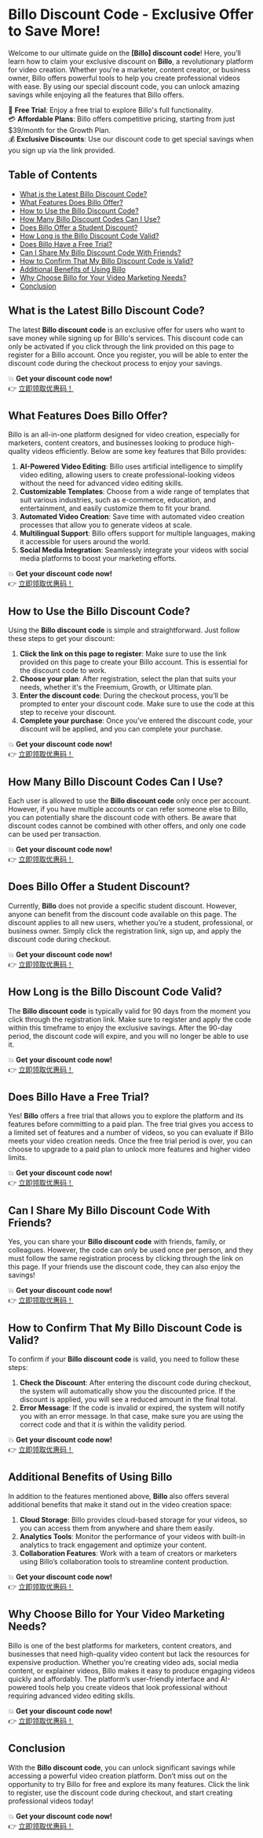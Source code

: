 # Billo Discount Code - Exclusive Offer to Save More!

Welcome to our ultimate guide on the **[Billo] discount code**! Here, you’ll learn how to claim your exclusive discount on **Billo**, a revolutionary platform for video creation. Whether you're a marketer, content creator, or business owner, Billo offers powerful tools to help you create professional videos with ease. By using our special discount code, you can unlock amazing savings while enjoying all the features that Billo offers.

🎁 **Free Trial**: Enjoy a free trial to explore Billo's full functionality.  
💳 **Affordable Plans**: Billo offers competitive pricing, starting from just $39/month for the Growth Plan.  
💰 **Exclusive Discounts**: Use our discount code to get special savings when you sign up via the link provided.

## Table of Contents

- [What is the Latest Billo Discount Code?](#what-is-the-latest-billo-discount-code)
- [What Features Does Billo Offer?](#what-features-does-billo-offer)
- [How to Use the Billo Discount Code?](#how-to-use-the-billo-discount-code)
- [How Many Billo Discount Codes Can I Use?](#how-many-billo-discount-codes-can-i-use)
- [Does Billo Offer a Student Discount?](#does-billo-offer-a-student-discount)
- [How Long is the Billo Discount Code Valid?](#how-long-is-the-billo-discount-code-valid)
- [Does Billo Have a Free Trial?](#does-billo-have-a-free-trial)
- [Can I Share My Billo Discount Code With Friends?](#can-i-share-my-billo-discount-code-with-friends)
- [How to Confirm That My Billo Discount Code is Valid?](#how-to-confirm-that-my-billo-discount-code-is-valid)
- [Additional Benefits of Using Billo](#additional-benefits-of-using-billo)
- [Why Choose Billo for Your Video Marketing Needs?](#why-choose-billo-for-your-video-marketing-needs)
- [Conclusion](#conclusion)

## What is the Latest Billo Discount Code?

The latest **Billo discount code** is an exclusive offer for users who want to save money while signing up for Billo's services. This discount code can only be activated if you click through the link provided on this page to register for a Billo account. Once you register, you will be able to enter the discount code during the checkout process to enjoy your savings.

💥 **Get your discount code now!**  
👉 [立即领取优惠码！](https://bit.ly/3Y8ql2E)

## What Features Does Billo Offer?

Billo is an all-in-one platform designed for video creation, especially for marketers, content creators, and businesses looking to produce high-quality videos efficiently. Below are some key features that Billo provides:

1. **AI-Powered Video Editing**: Billo uses artificial intelligence to simplify video editing, allowing users to create professional-looking videos without the need for advanced video editing skills.
2. **Customizable Templates**: Choose from a wide range of templates that suit various industries, such as e-commerce, education, and entertainment, and easily customize them to fit your brand.
3. **Automated Video Creation**: Save time with automated video creation processes that allow you to generate videos at scale.
4. **Multilingual Support**: Billo offers support for multiple languages, making it accessible for users around the world.
5. **Social Media Integration**: Seamlessly integrate your videos with social media platforms to boost your marketing efforts.

💥 **Get your discount code now!**  
👉 [立即领取优惠码！](https://bit.ly/3Y8ql2E)

## How to Use the Billo Discount Code?

Using the **Billo discount code** is simple and straightforward. Just follow these steps to get your discount:

1. **Click the link on this page to register**: Make sure to use the link provided on this page to create your Billo account. This is essential for the discount code to work.
2. **Choose your plan**: After registration, select the plan that suits your needs, whether it's the Freemium, Growth, or Ultimate plan.
3. **Enter the discount code**: During the checkout process, you’ll be prompted to enter your discount code. Make sure to use the code at this step to receive your discount.
4. **Complete your purchase**: Once you’ve entered the discount code, your discount will be applied, and you can complete your purchase.

💥 **Get your discount code now!**  
👉 [立即领取优惠码！](https://bit.ly/3Y8ql2E)

## How Many Billo Discount Codes Can I Use?

Each user is allowed to use the **Billo discount code** only once per account. However, if you have multiple accounts or can refer someone else to Billo, you can potentially share the discount code with others. Be aware that discount codes cannot be combined with other offers, and only one code can be used per transaction.

💥 **Get your discount code now!**  
👉 [立即领取优惠码！](https://bit.ly/3Y8ql2E)

## Does Billo Offer a Student Discount?

Currently, **Billo** does not provide a specific student discount. However, anyone can benefit from the discount code available on this page. The discount applies to all new users, whether you’re a student, professional, or business owner. Simply click the registration link, sign up, and apply the discount code during checkout.

💥 **Get your discount code now!**  
👉 [立即领取优惠码！](https://bit.ly/3Y8ql2E)

## How Long is the Billo Discount Code Valid?

The **Billo discount code** is typically valid for 90 days from the moment you click through the registration link. Make sure to register and apply the code within this timeframe to enjoy the exclusive savings. After the 90-day period, the discount code will expire, and you will no longer be able to use it.

💥 **Get your discount code now!**  
👉 [立即领取优惠码！](https://bit.ly/3Y8ql2E)

## Does Billo Have a Free Trial?

Yes! **Billo** offers a free trial that allows you to explore the platform and its features before committing to a paid plan. The free trial gives you access to a limited set of features and a number of videos, so you can evaluate if Billo meets your video creation needs. Once the free trial period is over, you can choose to upgrade to a paid plan to unlock more features and higher video limits.

💥 **Get your discount code now!**  
👉 [立即领取优惠码！](https://bit.ly/3Y8ql2E)

## Can I Share My Billo Discount Code With Friends?

Yes, you can share your **Billo discount code** with friends, family, or colleagues. However, the code can only be used once per person, and they must follow the same registration process by clicking through the link on this page. If your friends use the discount code, they can also enjoy the savings!

💥 **Get your discount code now!**  
👉 [立即领取优惠码！](https://bit.ly/3Y8ql2E)

## How to Confirm That My Billo Discount Code is Valid?

To confirm if your **Billo discount code** is valid, you need to follow these steps:

1. **Check the Discount**: After entering the discount code during checkout, the system will automatically show you the discounted price. If the discount is applied, you will see a reduced amount in the final total.
2. **Error Message**: If the code is invalid or expired, the system will notify you with an error message. In that case, make sure you are using the correct code and that it is within the validity period.

💥 **Get your discount code now!**  
👉 [立即领取优惠码！](https://bit.ly/3Y8ql2E)

## Additional Benefits of Using Billo

In addition to the features mentioned above, **Billo** also offers several additional benefits that make it stand out in the video creation space:

1. **Cloud Storage**: Billo provides cloud-based storage for your videos, so you can access them from anywhere and share them easily.
2. **Analytics Tools**: Monitor the performance of your videos with built-in analytics to track engagement and optimize your content.
3. **Collaboration Features**: Work with a team of creators or marketers using Billo’s collaboration tools to streamline content production.

💥 **Get your discount code now!**  
👉 [立即领取优惠码！](https://bit.ly/3Y8ql2E)

## Why Choose Billo for Your Video Marketing Needs?

Billo is one of the best platforms for marketers, content creators, and businesses that need high-quality video content but lack the resources for expensive production. Whether you're creating video ads, social media content, or explainer videos, Billo makes it easy to produce engaging videos quickly and affordably. The platform’s user-friendly interface and AI-powered tools help you create videos that look professional without requiring advanced video editing skills.

💥 **Get your discount code now!**  
👉 [立即领取优惠码！](https://bit.ly/3Y8ql2E)

## Conclusion

With the **Billo discount code**, you can unlock significant savings while accessing a powerful video creation platform. Don’t miss out on the opportunity to try Billo for free and explore its many features. Click the link to register, use the discount code during checkout, and start creating professional videos today!

💥 **Get your discount code now!**  
👉 [立即领取优惠码！](https://bit.ly/3Y8ql2E)

